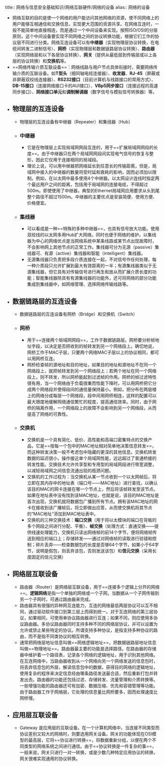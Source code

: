 title:: 网络与信息安全基础知识/网络互联硬件/网络的设备
alias:: 网络的设备

- 网络互联的目的是使一个网络的用户能访问其他网络的资源，使不同网络上的用户能够互相通信和交换信息，实现更大范围的资源共享。在网络互连时，一般不能简单地直接相连，而是通过一个中间设备来实现。按照ISO/OSI的分层原则，这个中间设备要实现不同网络之间的协议转换功能，根据它们工作的协议层不同进行分类。网络互连设备可以有**中继器**（实现物理层协议转换，在电缆间转发二进制信号）、**网桥**（实现物理层和数据链路层协议转换）、**路由器**（实现网络层和以下各层协议转换）、**网关**（提供从最低层到传输层或以上各层的协议转换）和**交换机**等。
- ==网络传输介质互联设备==：网络线路与用户节点具体衔接时，需要网络传输介质的互联设备。如**T型头**（细同轴电缆连接器）、**收发器**、**RJ-45**（屏蔽或非屏蔽双绞线连接器）、**RS232接口**（目前计算机与线路接口的常用方式）、**DB-15接口**（连接网络接口卡的AUI接口）、**VBp5同步接口**（连接远程的高速同步接口）、**网络接口单元**和**调制解调器**（数字信号与模拟信号转换器）等。
- ## 物理层的互连设备
	- 物理层的互连设备有中继器（Repeater）和集线器（Hub）
	- ### 中继器
		- 它是在物理层上实现局域网网段互连的，用于==扩展局域网网段的长度==。由于中继器只在两个局域网网段间实现电气信号的恢复与整形，因此它仅用于连接相同的局域段。
		- 理论上说，可以用中继器把网络延长到任意长的传输距离，但是，局域网中接入的中继器的数量将受时延和衰耗的影响，因而必须加以限制。例如，在以太网中最多使用4个中继器。以太网设计连线时指定两个最远用户之间的距离，包括用于局域网的连接电缆，不得超过500m。即使使用了中继器，典型的Ethernet局域网应用要求从头到尾整个路径不超过1500m。中继器的主要优点是安装简便、使用方便、价格便宜。
	- ### 集线器
		- 可以看成是一种==特殊的多种中继器==，也具有信号放大功能。使用双绞线的以太网多用Hub扩大网络，同时也便于网络的维护。以集线器为中心的网络优点是当网络系统中某条线路或某节点出现故障时，不会影响网上其他节点的正常工作。集线器可分为无源（passive）集线器可、有源（active）集线器和智能（intelligent）集线器。
		- 无源集线器只负责把多段介质连接在一起，不对信号作任何处理，每一种介质段只允许扩展到最大有效距离的一半；有源集线器类似于无源集线器，但它具有对传输信号进行再生和放从而扩展介质长度的功能；智能集线器除具有有源集线器的功能外，还可将网络的部分功能集成到集线器中，如网络管理、选择网络传输线路等。
- ## 数据链路层的互连设备
	- 数据链路层的互连设备有网桥（Bridge）和交换机（Switch）
	- ### 网桥
		- 用于==连接两个局域网网段==，工作于数据链路层。网桥要分析帧地址字段，以决定是否把收到的帧转发到另一个网络段上。确切地说，网桥工作于MAC子层，只要两个网络MAC子层以上的协议相同，都可以用网桥互连。
		- 网桥检查帧的源地址和目的地址，如果目的地址和源地址不在同一个网络段上，就把帧转发到另一个网络段上；若两个地址在同一个网络段上，则不转发，所以网桥能起到过滤帧的作用。网桥的帧过滤特性很有用，当一个网络由于负载很重而性能下降时，可以用网桥把它分成两个网络段并使得段间的通信量保持最小。例如，把分布在两层楼上的网络分成每层一个网络段，段中间用网桥相连，这样的配置可以最大限度地缓解网络通信繁忙的程度，提高通信效率。同时，由于网桥的隔离作用，一个网络段上的故障不会影响到另一个网络段，从而提高了网络的可靠性。
	- ### 交换机
		- 交换机是一个具有简化、低价、高性能和高端口密集特点的交换产品，它是==按每一个包中的MAC地址相对简单地决策信息转发==，而这种转发决策一般不考虑包中隐藏的更深的其他信息。交换机转发数据的延迟很小，操作接近单个局域网性能，远远超过了普通桥接的转发性能。交换技术允许共享型和专用型的局域网段进行带宽调整，以减轻局域网之间信息流通出现的瓶颈问题。
		- 交换机的工作过程为：当交换机从某一节点收到一个以太网帧后，将立即在其内存中的地址表（端口号——MAC地址）进行查找，以确认该目的MAC的网卡连接在哪一个节点上，然后将该帧转发至该节点。如果在地址表中没有找到该MAC地址，也就是说，该目的MAC地址是首次出现，交换机就将数据包广播到所有节点。拥有该MAC地址的网卡在接收到该广播帧后，将立即做出应答，从而使交换机将其节点的“MAC地址“添加到MAC地址表中。
		- 交换机的三种交换技术：**端口交换**（用于将以太模块的端口在背板的多个网段之间进行分配、平衡）、**帧交换**（处理方式：直通交换——提供线速处理能力，交换机只读出网络帧的前14个字节，便将网络帧传送到相应的端口上；存储转发——通过对网络帧的读取进行验错和控制；碎片丢弃——检查数据包的长度是否够64个字节，如果小于64字节，说明是假包，则丢弃该包，否则发送该包）和**信元交换**（采用长度固定的信元交换）
- ## 网络层互联设备
	- 路由器（Router）是网络层互联设备，用于==连接多个逻辑上分开的网络==。**逻辑网络**是指一个单独的网络或一个子网，当数据从一个子网传输到另一个子网时，可通过路由器来完成。
	- 路由器具有很强的异种网互连能力，互连的网络最低两层协议可以互不相同，通过驱动软件接口到第三层上而得到统一。对于互连网络的第三层协议，如果相同，可使用单协议路由器进行互连；如果不同，则应使用多协议路由器。多协议路由器同时支持多种不同的网络层协议，并可以设置为允许或禁止某些特定的协议。所谓支持多种协议，是指支持多种协议的路由，而不是指不同类协议的相互转换。
	- 通常把网络层地址信息叫做==网络逻辑地址==，把数据链路层地址信息叫做==物理地址==。路由器最主要的功能是选择路径。在路由器的存储器中维护着一个路径表，记录各个网络的逻辑地址，用于识别其他网络。在互连网络中，当路由器收到从一个网络向另一个网络发送的信息包时，将丢弃信息包的外层，解读信息包中的数据，获得目的网络的逻辑地址，使用复杂的程序来决定信息经由哪条路径发送最合适，然后重新打包并转发出去。路由器的功能还包括过滤、存储转发、流量管理和介质转换等。一些增强功能的路由器还可有加密、数据压缩、优先和容错管理等功能。由于路由器工作于网络层，它处理的信息量比网桥要多，因而处理速度比网桥慢。
- ## 应用层互联设备
	- Gateway 是应用层的互联设备。在一个计算机网络中，当连接不同类型而协议差别又较大的网络时，则要选用网关设备。网关的功能体现在OSI模型的最高层，它将==协议进行转换==，将数据重新分组，以便在两个不同类型的网络系统之间进行通信。由于==协议转换是一件复杂的事==，一般来说，网关只进行一对一转换，或是少数几种特定应用协议的转换，网关很难实现通用的协议转换。